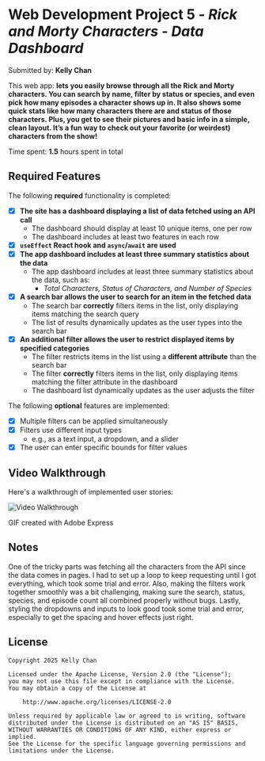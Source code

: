 # Web Development Project 5 - *Rick and Morty Characters - Data Dashboard*

Submitted by: **Kelly Chan**

This web app: **lets you easily browse through all the Rick and Morty characters. You can search by name, filter by status or species, and even pick how many episodes a character shows up in. It also shows some quick stats like how many characters there are and status of those characters. Plus, you get to see their pictures and basic info in a simple, clean layout. It’s a fun way to check out your favorite (or weirdest) characters from the show!**

Time spent: **1.5** hours spent in total

## Required Features

The following **required** functionality is completed:

- [X] **The site has a dashboard displaying a list of data fetched using an API call**
  - The dashboard should display at least 10 unique items, one per row
  - The dashboard includes at least two features in each row
- [X] **`useEffect` React hook and `async`/`await` are used**
- [X] **The app dashboard includes at least three summary statistics about the data** 
  - The app dashboard includes at least three summary statistics about the data, such as:
    - *Total Characters, Status of Characters, and Number of Species*
- [X] **A search bar allows the user to search for an item in the fetched data**
  - The search bar **correctly** filters items in the list, only displaying items matching the search query
  - The list of results dynamically updates as the user types into the search bar
- [X] **An additional filter allows the user to restrict displayed items by specified categories**
  - The filter restricts items in the list using a **different attribute** than the search bar 
  - The filter **correctly** filters items in the list, only displaying items matching the filter attribute in the dashboard
  - The dashboard list dynamically updates as the user adjusts the filter

The following **optional** features are implemented:

- [X] Multiple filters can be applied simultaneously
- [X] Filters use different input types
  - e.g., as a text input, a dropdown, and a slider
- [X] The user can enter specific bounds for filter values

## Video Walkthrough

Here's a walkthrough of implemented user stories:

<img src='walkthrough.gif' title='Video Walkthrough' width='' alt='Video Walkthrough' />

GIF created with Adobe Express

## Notes

One of the tricky parts was fetching all the characters from the API since the data comes in pages. I had to set up a loop to keep requesting until I got everything, which took some trial and error. Also, making the filters work together smoothly was a bit challenging, making sure the search, status, species, and episode count all combined properly without bugs. Lastly, styling the dropdowns and inputs to look good took some trial and error, especially to get the spacing and hover effects just right.

## License

    Copyright 2025 Kelly Chan

    Licensed under the Apache License, Version 2.0 (the "License");
    you may not use this file except in compliance with the License.
    You may obtain a copy of the License at

        http://www.apache.org/licenses/LICENSE-2.0

    Unless required by applicable law or agreed to in writing, software
    distributed under the License is distributed on an "AS IS" BASIS,
    WITHOUT WARRANTIES OR CONDITIONS OF ANY KIND, either express or implied.
    See the License for the specific language governing permissions and
    limitations under the License.

